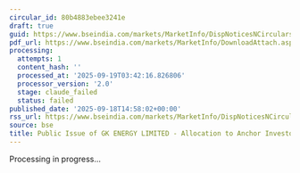```yaml
---
circular_id: 80b4883ebee3241e
draft: true
guid: https://www.bseindia.com/markets/MarketInfo/DispNoticesNCirculars.aspx?Noticeid={4C1F1E68-2EBE-4B4D-8B10-BE6722B24076}&noticeno=20250918-61&dt=09/18/2025&icount=61&totcount=63&flag=0
pdf_url: https://www.bseindia.com/markets/MarketInfo/DownloadAttach.aspx?id=20250918-61&attachedId=dc1c08ba-602c-4b77-b715-800c9fe2ff67
processing:
  attempts: 1
  content_hash: ''
  processed_at: '2025-09-19T03:42:16.826806'
  processor_version: '2.0'
  stage: claude_failed
  status: failed
published_date: '2025-09-18T14:58:02+00:00'
rss_url: https://www.bseindia.com/markets/MarketInfo/DispNoticesNCirculars.aspx?Noticeid={4C1F1E68-2EBE-4B4D-8B10-BE6722B24076}&noticeno=20250918-61&dt=09/18/2025&icount=61&totcount=63&flag=0
source: bse
title: Public Issue of GK ENERGY LIMITED - Allocation to Anchor Investors
---
```


Processing in progress...